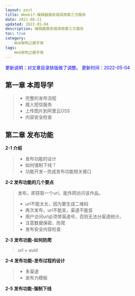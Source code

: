 ```yaml
---
layout: post
title: Week17-编辑器服务端调用第三方服务
date: 2021-06-21
updated: 2022-05-04
description: 编辑器服务端调用第三方服务
toc: true
category: 
    Web架构之脚手架
tags:
    Web架构之脚手架
---
```


<font color=blue>更新说明：对文章目录排版做了调整。</font>
<font color=blue> 更新时间：2022-05-04</font>

## 第一章 本周导学

> - 完整的发布流程
> - 接入短信服务
> - 上传图片到阿里云OSS
> - 内容安全检查

## 第二章 发布功能
**2-1 介绍**
> - 发布功能的设计
> - 如何强制下线？
> - 功能开发--完成发布功能相关接口

**2-2 发布功能的几个要点**
> 发布，即获取一个url，能外网访问该作品。
> - url不能太长，因为要生成二维码
> - 再次发布，url不能变，渠道不能变
> - 用户访问url必须带渠道号，否则无法分渠道统计。
> - 注意数据保密、防爬
> - 发布安全内容检查

**2-3 发布功能-如何防爬**
> url + uuid

**2-4 发布功能-发布过程的设计**

> - 多渠道
> - 发布为模板

**2-5 发布功能-强制下线**
